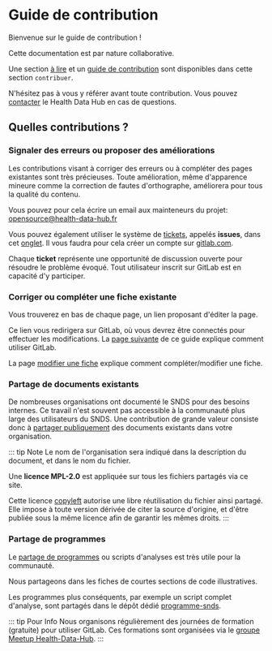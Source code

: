 # Guide de contribution
<!-- SPDX-License-Identifier: MPL-2.0 -->

Bienvenue sur le guide de contribution !

Cette documentation est par nature collaborative. 

Une section [à lire](A_lire/README.md) et un [guide de contribution](Guide_contribution/README.md) sont disponibles dans cette section `contribuer`. 

N'hésitez pas à vous y référer avant toute contribution. Vous pouvez [contacter](A_lire/contactez_nous.md) le Health Data Hub en cas de questions. 

## Quelles contributions ?

### Signaler des erreurs ou proposer des améliorations
Les contributions visant à corriger des erreurs ou à compléter des pages existantes sont très précieuses. 
Toute amélioration, même d'apparence mineure comme la correction de fautes d'orthographe, améliorera pour tous la qualité du contenu.

Vous pouvez pour cela écrire un email aux mainteneurs du projet: <opensource@health-data-hub.fr>


Vous pouvez également utiliser le système de [tickets](Guide_contribution/Ticket.md), appelés **issues**, dans cet [onglet](https://gitlab.com/healthdatahub/documentation-snds/issues). 
Il vous faudra pour cela créer un compte sur [gitlab.com](https://gitlab.com). 
  
Chaque **ticket** représente une opportunité de discussion ouverte pour résoudre le problème évoqué.
Tout utilisateur inscrit sur GitLab est en capacité d'y participer.

### Corriger ou compléter une fiche existante
Vous trouverez en bas de chaque page, un lien proposant d'éditer la page.

Ce lien vous redirigera sur GitLab, où vous devrez être connectés pour effectuer les modifications. 
La [page suivante](Guide_contribution/Introduction_Gitlab.md) de ce guide explique comment utiliser GitLab. 

La page [modifier une fiche](Guide_contribution/Modifier_une_fiche.md) explique comment compléter/modifier une fiche.

### Partage de documents existants

De nombreuses organisations ont documenté le SNDS pour des besoins internes. 
Ce travail n'est souvent pas accessible à la communauté plus large des utilisateurs du SNDS. 
Une contribution de grande valeur consiste donc à [partager publiquement](Guide_contribution/partage_document.md) des documents existants dans votre organisation.

::: tip Note
Le nom de l'organisation sera indiqué dans la description du document, et dans le nom du fichier.

Une **licence MPL-2.0** est appliquée sur tous les fichiers partagés via ce site. 

Cette licence [copyleft](https://fr.wikipedia.org/wiki/Copyleft) 
autorise une libre réutilisation du fichier ainsi partagé.
Elle impose à toute version dérivée de citer la source d'origine, 
et d'être publiée sous la même licence afin de garantir les mêmes droits. 
:::

### Partage de programmes

Le [partage de programmes](Guide_contribution/partage_document.md#partage-de-programmes) ou scripts d'analyses est très utile pour la communauté.

Nous partageons dans les fiches de courtes sections de code illustratives. 

Les programmes plus conséquents, par exemple un script complet d'analyse, sont partagés dans le dépôt dédié [programme-snds](https://gitlab.com/healthdatahub/programmes-snds).


::: tip Pour Info
Nous organisons régulièrement des journées de formation (gratuite) pour utiliser GitLab. 
Ces formations sont organisées via le [groupe Meetup Health-Data-Hub](https://www.meetup.com/fr-FR/Health-Data-Hub/).
:::
